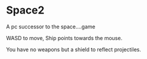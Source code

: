 # Space2
A pc successor to the space....game

WASD to move, Ship points towards the mouse.

You have no weapons but a shield to reflect projectiles.
